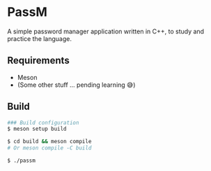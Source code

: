 # PassM

A simple password manager application written in C++, to study and practice the language.

## Requirements

- Meson
- (Some other stuff ... pending learning :sweat_smile:)

## Build

```bash
### Build configuration
$ meson setup build

$ cd build && meson compile
# Or meson compile -C build

$ ./passm
```
